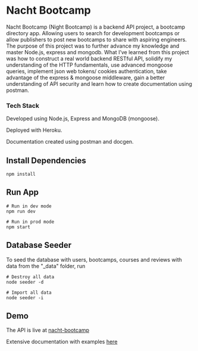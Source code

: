 # Nacht Bootcamp 
Nacht Bootcamp (Night Bootcamp) is a backend API project, a bootcamp directory app. Allowing users to search for development bootcamps or allow publishers to post new bootcamps to share with aspiring engineers. The purpose of this project was to further advance my knowledge and master Node.js, express and mongodb. What I’ve learned from this project was how to construct a real world backend RESTful API, solidify my understanding of the HTTP fundamentals, use advanced mongoose queries, implement json web tokens/ cookies authentication, take advantage of the express & mongoose middleware, gain a better understanding of API security and learn how to create documentation using postman. 

### Tech Stack
Developed using Node.js, Express and MongoDB (mongoose).

Deployed with Heroku.

Documentation created using postman and docgen.


## Install Dependencies

```
npm install
```

## Run App

```
# Run in dev mode
npm run dev

# Run in prod mode
npm start
```

## Database Seeder

To seed the database with users, bootcamps, courses and reviews with data from the "\_data" folder, run

```
# Destroy all data
node seeder -d

# Import all data
node seeder -i
```

## Demo

The API is live at [nacht-bootcamp](https://nacht-boocamp.herokuapp.com/)

Extensive documentation with examples [here](https://documenter.getpostman.com/view/6010540/Tz5jfgVG)
